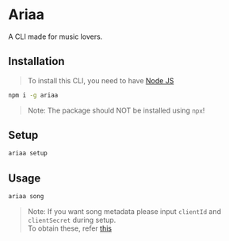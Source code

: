 # Ariaa

A CLI made for music lovers.

## Installation

> To install this CLI, you need to have [Node JS](https://nodejs.org/en/) <br>

```bash
npm i -g ariaa
```

> Note: The package should NOT be installed using `npx`!

## Setup

```bash
ariaa setup
```

## Usage

```bash
ariaa song
```

> Note: If you want song metadata please input `clientId` and `clientSecret` during setup. <br>
> To obtain these, refer [this](https://developer.spotify.com/dashboard/)
